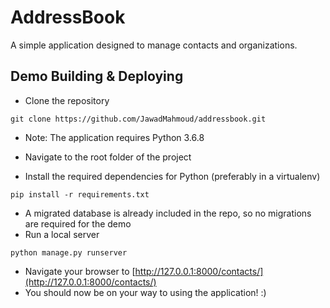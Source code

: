# AddressBook

A simple application designed to manage contacts and organizations.

## Demo Building & Deploying

- Clone the repository

```shell
git clone https://github.com/JawadMahmoud/addressbook.git
```

- Note: The application requires Python 3.6.8

- Navigate to the root folder of the project
- Install the required dependencies for Python (preferably in a virtualenv)

```shell
pip install -r requirements.txt
```

- A migrated database is already included in the repo, so no migrations are required for the demo
- Run a local server

```shell
python manage.py runserver
```

- Navigate your browser to [http://127.0.0.1:8000/contacts/](http://127.0.0.1:8000/contacts/)
- You should now be on your way to using the application! :)